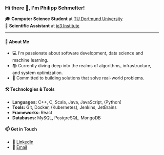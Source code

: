 ### Hi there 👋, I'm Philipp Schmelter!

🎓 **Computer Science Student** at [TU Dortmund University](https://www.tu-dortmund.de/en/)  
🔬 **Scientific Assistant** at [ie3 Institute](https://www.ie3.tu-dortmund.de/)

---

#### 🚀 About Me

- 💻 I'm passionate about software development, data science and machine learning.
- 📚 Currently diving deep into the realms of algorithms, infrastructure, and system optimization.
- 🌱 Committed to building solutions that solve real-world problems.

#### 🛠️ Technologies & Tools

- **Languages:** C++, C, Scala, Java, JavaScript, (Python)
- **Tools:** Git, Docker, (Kubernetes), Jenkins, JetBrains
- **Frameworks:** React
- **Databases:** MySQL, PostgreSQL, MongoDB

#### 📫 Get in Touch

- 💼 [LinkedIn](https://de.linkedin.com/in/philipp-schmelter-a99b482b0)
- 📧 [Email](mailto:philipp@stressnet.de)
